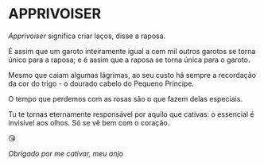 # APPRIVOISER

*Apprivoiser* significa criar laços, disse a raposa.

É assim que um garoto inteiramente igual a cem mil outros garotos se torna único para a raposa;
e é assim que a raposa se torna única para o garoto.

Mesmo que caiam algumas lágrimas, ao seu custo há sempre a recordação da cor do trigo - o dourado cabelo do Pequeno Príncipe.

O tempo que perdemos com as rosas são o que fazem delas especiais.

Tu te tornas eternamente responsável por aquilo que cativas: o essencial é invisível aos olhos. Só se vê bem com o coração.

:kissing_heart:

*Obrigado por me cativar, meu anjo*

